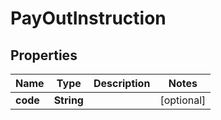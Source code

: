 # PayOutInstruction

## Properties
Name | Type | Description | Notes
------------ | ------------- | ------------- | -------------
**code** | **String** |  |  [optional]
